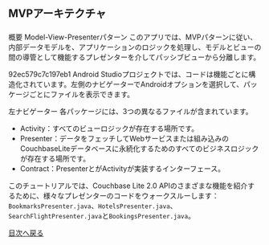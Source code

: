 ## MVPアーキテクチャ
### 
概要
Model-View-Presenterパターン
このアプリでは、MVPパターンに従い、内部データモデルを、アプリケーションのロジックを処理し、モデルとビューの間の導管として機能するプレゼンターを介してパッシブビューから分離します。

92ec579c7c197eb1
Android Studioプロジェクトでは、コードは機能ごとに構造化されています。左側のナビゲーターでAndroidオプションを選択して、パッケージごとにファイルを表示できます。

左ナビゲーター
各パッケージには、3つの異なるファイルが含まれています。

- Activity：すべてのビューロジックが存在する場所です。
- Presenter：データをフェッチしてWebサービスまたは組み込みのCouchbaseLiteデータベースに永続化するためのすべてのビジネスロジックが存在する場所です。
- Contract：PresenterとがActivityが実装するインターフェース。

このチュートリアルでは、Couchbase Lite 2.0 APIのさまざまな機能を紹介するために、様々なプレゼンターのコードをウォークスルーします：
`BookmarksPresenter.java`、`HotelsPresenter.java`、`SearchFlightPresenter.java`と`BookingsPresenter.java`。


[目次へ戻る](./README.md)
